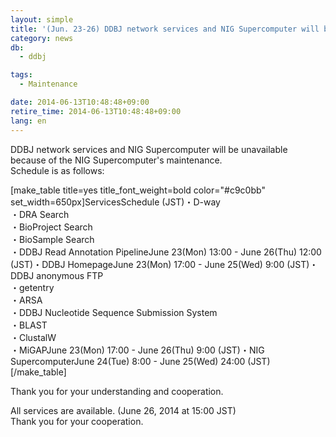 ```yaml
---
layout: simple
title: '(Jun. 23-26) DDBJ network services and NIG Supercomputer will be unavailable (all service resumed)'
category: news
db:
  - ddbj

tags:
  - Maintenance

date: 2014-06-13T10:48:48+09:00
retire_time: 2014-06-13T10:48:48+09:00
lang: en
---
```


<p>DDBJ network services and NIG Supercomputer will be unavailable because of the NIG Supercomputer's maintenance.<br>Schedule is as follows:</p>[make_table title=yes title_font_weight=bold color="#c9c0bb" set_width=650px]ServicesSchedule (JST)・D-way<br>・DRA Search<br>・BioProject Search<br>・BioSample Search<br>・DDBJ Read Annotation PipelineJune 23(Mon) 13:00 - June 26(Thu) 12:00 (JST)・DDBJ HomepageJune 23(Mon) 17:00 - June 25(Wed) 9:00 (JST)・DDBJ anonymous FTP<br>・getentry<br>・ARSA<br>・DDBJ Nucleotide Sequence Submission System<br>・BLAST<br>・ClustalW<br>・MiGAPJune 23(Mon) 17:00 - June 26(Thu) 9:00 (JST)・NIG SupercomputerJune 24(Tue) 8:00 - June 25(Wed) 24:00 (JST)[/make_table]

<p>Thank you for your understanding and cooperation.</p>

<p><span class="font-red">All services are available. (June 26, 2014 at 15:00 JST)<br>Thank you for your cooperation.</span></p>
